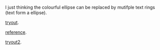 I just thinking the colourful ellipse can be replaced by mutifple text rings (text form a ellipse). 

[tryout](https://faye12.github.io/CodeWord/majorProject/tryout1/majorProject_tryout1).

[reference](https://faye12.github.io/CodeWord/majorProject/tryout1/majorProject_reference1).

[tryout2](https://faye12.github.io/CodeWord/majorProject/tryout1/majorProject_tryout1).
